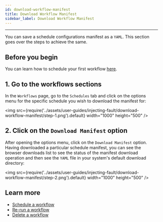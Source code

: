 ```yaml
---
id: download-workflow-manifest
title: Download Workflow Manifest
sidebar_label: Download Workflow Manifest
---
```


---

You can save a schedule configurations manifest as a `YAML`. This section goes over the steps to achieve the same.

## Before you begin

You can learn how to schedule your first workflow [here](schedule-workflow).

## 1. Go to the workflows sections

In the `Workflows` page, go to the `Schedules` tab and click on the options menu for the specific schedule you wish to download the manifest for:

<img src={require('../assets/user-guides/injecting-fault/download-workflow-manifest/step-1.png').default} width="1000" height="500" />

## 2. Click on the `Download Manifest` option

After opening the options menu, click on the `Download Manifest` option. Having downloaded a particular schedule manifest, you can see the browser downloads list to see the status of the manifest download operation and then see the `YAML` file in your system's default download directory:

<img src={require('../assets/user-guides/injecting-fault/download-workflow-manifest/step-2.png').default} width="1000" height="500" />

## Learn more

- [Schedule a workflow](schedule-workflow)
- [Re-run a workflow](re-run-workflow)
- [Delete a workflow](delete-workflow)
